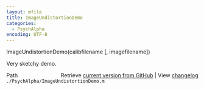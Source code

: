 ```yaml
---
layout: mfile
title: ImageUndistortionDemo
categories:
  - PsychAlpha
encoding: UTF-8
---
```


ImageUndistortionDemo(calibfilename [, imagefilename])

Very sketchy demo.


<div class="code_header" style="text-align:right;">
  <span style="float:left;">Path&nbsp;&nbsp;</span> <span class="counter">Retrieve <a href=
  "https://raw.github.com/Psychtoolbox-3/Psychtoolbox-3/beta/./PsychAlpha/ImageUndistortionDemo.m">current version from GitHub</a> | View <a href=
  "https://github.com/Psychtoolbox-3/Psychtoolbox-3/commits/beta/./PsychAlpha/ImageUndistortionDemo.m">changelog</a></span>
</div>
<div class="code">
  <code>./PsychAlpha/ImageUndistortionDemo.m</code>
</div>
